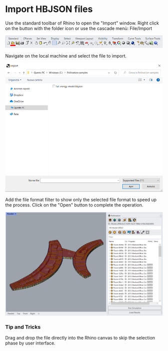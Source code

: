 # Import HBJSON files

Use the standard toolbar of Rhino to open the "Import" window. Right click on the button with the folder icon or use the cascade menù: File/Import

![](../../.gitbook/assets/Pollination_Rhino_Import_Toolbar.png)

Navigate on the local machine and select the file to import.

![](../../.gitbook/assets/Pollination_Rhino_Import_HBJSON.png)

Add the file format filter to show only the selected file format to speed up the process. Click on the "Open" button to complete the operation.

![](../../.gitbook/assets/Pollination_Rhino_Import_HBJSON_Sample.png)

### Tip and Tricks

Drag and drop the file directly into the Rhino canvas to skip the selection phase by user interface.
